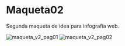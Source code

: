 # Maqueta02
Segunda maqueta de idea para infografía web.


![maqueta_v2_pag01](https://user-images.githubusercontent.com/45047749/144521963-69315e19-8039-4a5a-b4b1-8098b7114f5d.jpg)
![maqueta_v2_pag02](https://user-images.githubusercontent.com/45047749/144521967-e8cd1f9b-79f3-432f-8a5c-161a85b2b7f3.jpg)

